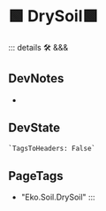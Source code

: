 
# 🟩  <eko>DrySoil</eko>🟩



::: details 🛠 <dev>&&&</dev>

## DevNotes

-

## DevState

```py
`TagsToHeaders: False`
```

<h2>PageTags</h2>

- "Eko.Soil.DrySoil"
:::
